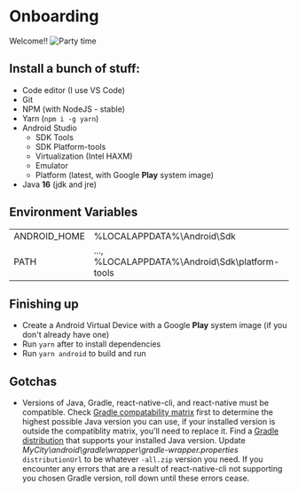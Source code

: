 # Onboarding

Welcome!! ![Party time](https://cultofthepartyparrot.com/parrots/hd/parrot.gif)

## Install a bunch of stuff:

- Code editor (I use VS Code)
- Git
- NPM (with NodeJS - stable)
- Yarn (`npm i -g yarn`)
- Android Studio
  - SDK Tools
  - SDK Platform-tools
  - Virtualization (Intel HAXM)
  - Emulator
  - Platform (latest, with Google **Play** system image)
- Java **16** (jdk and jre)

## Environment Variables

|              |                                                |
| ------------ | ---------------------------------------------- |
| ANDROID_HOME | %LOCALAPPDATA%\Android\Sdk                     |
| PATH         | ..., %LOCALAPPDATA%\Android\Sdk\platform-tools |

## Finishing up

- Create a Android Virtual Device with a Google **Play** system image (if you don't already have one)
- Run `yarn` after to install dependencies
- Run `yarn android` to build and run

## Gotchas

- Versions of Java, Gradle, react-native-cli, and react-native must be compatible. Check [Gradle compatability matrix](https://docs.gradle.org/current/userguide/compatibility.html) first to determine the highest possible Java version you can use, if your installed version is outside the compatiblity matrix, you'll need to replace it. Find a [Gradle distribution](https://services.gradle.org/distributions/) that supports your installed Java version. Update _MyCity\android\gradle\wrapper\gradle-wrapper.properties_ `distributionUrl` to be whatever `-all.zip` version you need. If you encounter any errors that are a result of react-native-cli not supporting you chosen Gradle version, roll down until these errors cease.
